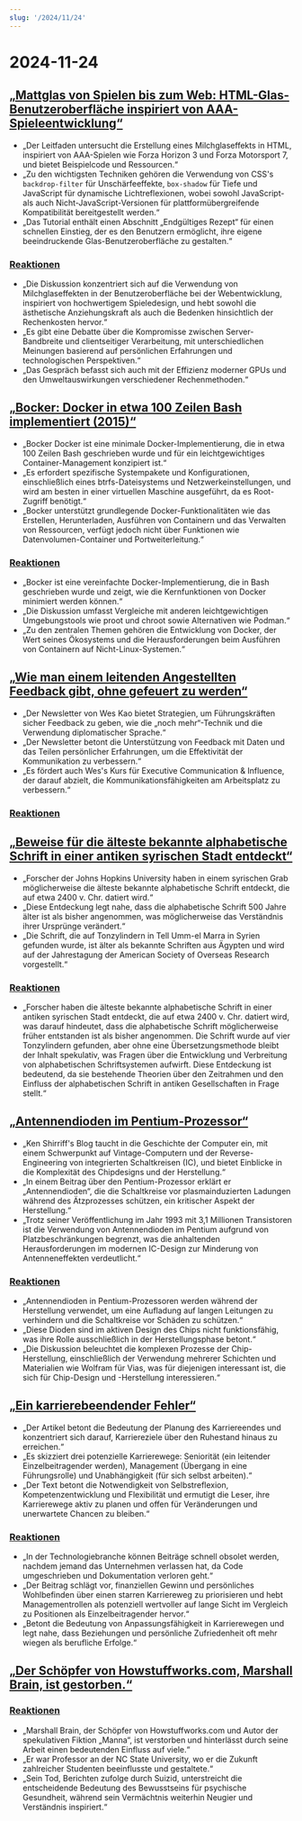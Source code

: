 ```yaml
---
slug: '/2024/11/24'
---
```


# 2024-11-24

## [„Mattglas von Spielen bis zum Web: HTML-Glas-Benutzeroberfläche inspiriert von AAA-Spieleentwicklung“](https://www.tyleo.com/html-glass.html)

- „Der Leitfaden untersucht die Erstellung eines Milchglaseffekts in HTML, inspiriert von AAA-Spielen wie Forza Horizon 3 und Forza Motorsport 7, und bietet Beispielcode und Ressourcen.“
- „Zu den wichtigsten Techniken gehören die Verwendung von CSS's `backdrop-filter` für Unschärfeeffekte, `box-shadow` für Tiefe und JavaScript für dynamische Lichtreflexionen, wobei sowohl JavaScript- als auch Nicht-JavaScript-Versionen für plattformübergreifende Kompatibilität bereitgestellt werden.“
- „Das Tutorial enthält einen Abschnitt „Endgültiges Rezept“ für einen schnellen Einstieg, der es den Benutzern ermöglicht, ihre eigene beeindruckende Glas-Benutzeroberfläche zu gestalten.“

### [Reaktionen](https://news.ycombinator.com/item?id=42225481)

- „Die Diskussion konzentriert sich auf die Verwendung von Milchglaseffekten in der Benutzeroberfläche bei der Webentwicklung, inspiriert von hochwertigem Spieledesign, und hebt sowohl die ästhetische Anziehungskraft als auch die Bedenken hinsichtlich der Rechenkosten hervor.“
- „Es gibt eine Debatte über die Kompromisse zwischen Server-Bandbreite und clientseitiger Verarbeitung, mit unterschiedlichen Meinungen basierend auf persönlichen Erfahrungen und technologischen Perspektiven.“
- „Das Gespräch befasst sich auch mit der Effizienz moderner GPUs und den Umweltauswirkungen verschiedener Rechenmethoden.“

## [„Bocker: Docker in etwa 100 Zeilen Bash implementiert (2015)“](https://github.com/p8952/bocker)

- „Bocker Docker ist eine minimale Docker-Implementierung, die in etwa 100 Zeilen Bash geschrieben wurde und für ein leichtgewichtiges Container-Management konzipiert ist.“
- „Es erfordert spezifische Systempakete und Konfigurationen, einschließlich eines btrfs-Dateisystems und Netzwerkeinstellungen, und wird am besten in einer virtuellen Maschine ausgeführt, da es Root-Zugriff benötigt.“
- „Bocker unterstützt grundlegende Docker-Funktionalitäten wie das Erstellen, Herunterladen, Ausführen von Containern und das Verwalten von Ressourcen, verfügt jedoch nicht über Funktionen wie Datenvolumen-Container und Portweiterleitung.“

### [Reaktionen](https://news.ycombinator.com/item?id=42224670)

- „Bocker ist eine vereinfachte Docker-Implementierung, die in Bash geschrieben wurde und zeigt, wie die Kernfunktionen von Docker minimiert werden können.“
- „Die Diskussion umfasst Vergleiche mit anderen leichtgewichtigen Umgebungstools wie proot und chroot sowie Alternativen wie Podman.“
- „Zu den zentralen Themen gehören die Entwicklung von Docker, der Wert seines Ökosystems und die Herausforderungen beim Ausführen von Containern auf Nicht-Linux-Systemen.“

## [„Wie man einem leitenden Angestellten Feedback gibt, ohne gefeuert zu werden“](https://newsletter.weskao.com/p/how-to-give-a-senior-leader-feedback-without-getting-fired)

- „Der Newsletter von Wes Kao bietet Strategien, um Führungskräften sicher Feedback zu geben, wie die „noch mehr“-Technik und die Verwendung diplomatischer Sprache.“
- „Der Newsletter betont die Unterstützung von Feedback mit Daten und das Teilen persönlicher Erfahrungen, um die Effektivität der Kommunikation zu verbessern.“
- „Es fördert auch Wes's Kurs für Executive Communication & Influence, der darauf abzielt, die Kommunikationsfähigkeiten am Arbeitsplatz zu verbessern.“

### [Reaktionen](https://news.ycombinator.com/item?id=42223099)

## [„Beweise für die älteste bekannte alphabetische Schrift in einer antiken syrischen Stadt entdeckt“](https://hub.jhu.edu/2024/11/21/ancient-alphabet-discovered-syria/)

- „Forscher der Johns Hopkins University haben in einem syrischen Grab möglicherweise die älteste bekannte alphabetische Schrift entdeckt, die auf etwa 2400 v. Chr. datiert wird.“
- „Diese Entdeckung legt nahe, dass die alphabetische Schrift 500 Jahre älter ist als bisher angenommen, was möglicherweise das Verständnis ihrer Ursprünge verändert.“
- „Die Schrift, die auf Tonzylindern in Tell Umm-el Marra in Syrien gefunden wurde, ist älter als bekannte Schriften aus Ägypten und wird auf der Jahrestagung der American Society of Overseas Research vorgestellt.“

### [Reaktionen](https://news.ycombinator.com/item?id=42224330)

- „Forscher haben die älteste bekannte alphabetische Schrift in einer antiken syrischen Stadt entdeckt, die auf etwa 2400 v. Chr. datiert wird, was darauf hindeutet, dass die alphabetische Schrift möglicherweise früher entstanden ist als bisher angenommen. Die Schrift wurde auf vier Tonzylindern gefunden, aber ohne eine Übersetzungsmethode bleibt der Inhalt spekulativ, was Fragen über die Entwicklung und Verbreitung von alphabetischen Schriftsystemen aufwirft. Diese Entdeckung ist bedeutend, da sie bestehende Theorien über den Zeitrahmen und den Einfluss der alphabetischen Schrift in antiken Gesellschaften in Frage stellt.“

## [„Antennendioden im Pentium-Prozessor“](http://www.righto.com/2024/11/antenna-diodes-in-pentium-processor.html)

- „Ken Shirriff's Blog taucht in die Geschichte der Computer ein, mit einem Schwerpunkt auf Vintage-Computern und der Reverse-Engineering von integrierten Schaltkreisen (IC), und bietet Einblicke in die Komplexität des Chipdesigns und der Herstellung.“
- „In einem Beitrag über den Pentium-Prozessor erklärt er „Antennendioden“, die die Schaltkreise vor plasmainduzierten Ladungen während des Ätzprozesses schützen, ein kritischer Aspekt der Herstellung.“
- „Trotz seiner Veröffentlichung im Jahr 1993 mit 3,1 Millionen Transistoren ist die Verwendung von Antennendioden im Pentium aufgrund von Platzbeschränkungen begrenzt, was die anhaltenden Herausforderungen im modernen IC-Design zur Minderung von Antenneneffekten verdeutlicht.“

### [Reaktionen](https://news.ycombinator.com/item?id=42223690)

- „Antennendioden in Pentium-Prozessoren werden während der Herstellung verwendet, um eine Aufladung auf langen Leitungen zu verhindern und die Schaltkreise vor Schäden zu schützen.“
- „Diese Dioden sind im aktiven Design des Chips nicht funktionsfähig, was ihre Rolle ausschließlich in der Herstellungsphase betont.“
- „Die Diskussion beleuchtet die komplexen Prozesse der Chip-Herstellung, einschließlich der Verwendung mehrerer Schichten und Materialien wie Wolfram für Vias, was für diejenigen interessant ist, die sich für Chip-Design und -Herstellung interessieren.“

## [„Ein karrierebeendender Fehler“](https://bitfieldconsulting.com/posts/career)

- „Der Artikel betont die Bedeutung der Planung des Karriereendes und konzentriert sich darauf, Karriereziele über den Ruhestand hinaus zu erreichen.“
- „Es skizziert drei potenzielle Karrierewege: Seniorität (ein leitender Einzelbeitragender werden), Management (Übergang in eine Führungsrolle) und Unabhängigkeit (für sich selbst arbeiten).“
- „Der Text betont die Notwendigkeit von Selbstreflexion, Kompetenzentwicklung und Flexibilität und ermutigt die Leser, ihre Karrierewege aktiv zu planen und offen für Veränderungen und unerwartete Chancen zu bleiben.“

### [Reaktionen](https://news.ycombinator.com/item?id=42228538)

- „In der Technologiebranche können Beiträge schnell obsolet werden, nachdem jemand das Unternehmen verlassen hat, da Code umgeschrieben und Dokumentation verloren geht.“
- „Der Beitrag schlägt vor, finanziellen Gewinn und persönliches Wohlbefinden über einen starren Karriereweg zu priorisieren und hebt Managementrollen als potenziell wertvoller auf lange Sicht im Vergleich zu Positionen als Einzelbeitragender hervor.“
- „Betont die Bedeutung von Anpassungsfähigkeit in Karrierewegen und legt nahe, dass Beziehungen und persönliche Zufriedenheit oft mehr wiegen als berufliche Erfolge.“

## [„Der Schöpfer von Howstuffworks.com, Marshall Brain, ist gestorben.“](https://www.wral.com/news/local/nc-state-marshall-brain-dies-november-2024/)

### [Reaktionen](https://news.ycombinator.com/item?id=42228759)

- „Marshall Brain, der Schöpfer von Howstuffworks.com und Autor der spekulativen Fiktion „Manna“, ist verstorben und hinterlässt durch seine Arbeit einen bedeutenden Einfluss auf viele.“
- „Er war Professor an der NC State University, wo er die Zukunft zahlreicher Studenten beeinflusste und gestaltete.“
- „Sein Tod, Berichten zufolge durch Suizid, unterstreicht die entscheidende Bedeutung des Bewusstseins für psychische Gesundheit, während sein Vermächtnis weiterhin Neugier und Verständnis inspiriert.“

<head>
  <meta property="og:title" content="„Mattglas von Spielen bis zum Web: HTML-Glas-Benutzeroberfläche inspiriert von AAA-Spieleentwicklung“" />
  <meta property="og:type" content="website" />
  <meta property="og:image" content="https://og.cho.sh/api/og/?title=%E2%80%9EMattglas%20von%20Spielen%20bis%20zum%20Web%3A%20HTML-Glas-Benutzeroberfl%C3%A4che%20inspiriert%20von%20AAA-Spieleentwicklung%E2%80%9C&subheading=Sonntag%2C%2024.%20November%202024%3A%20Hacker%20News%20Zusammenfassung" />
</head>
